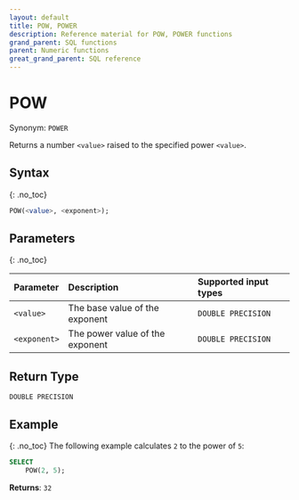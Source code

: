 ```yaml
---
layout: default
title: POW, POWER
description: Reference material for POW, POWER functions
grand_parent: SQL functions
parent: Numeric functions
great_grand_parent: SQL reference
---
```


# POW
Synonym: `POWER`

Returns a number `<value>` raised to the specified power `<value>`.

## Syntax
{: .no_toc}

```sql
POW(<value>, <exponent>);
```
## Parameters 
{: .no_toc}

| Parameter | Description                                                                                                         | Supported input types |
| :--------- | :------------------------------------------------------------------------------------------------------------------- |:------|
| `<value>`   | The base value of the exponent |`DOUBLE PRECISION` |
| `<exponent>`   | The power value of the exponent | `DOUBLE PRECISION` |

## Return Type
`DOUBLE PRECISION`

## Example
{: .no_toc}
The following example calculates `2` to the power of `5`:
```sql
SELECT
    POW(2, 5);
```

**Returns**: `32`
